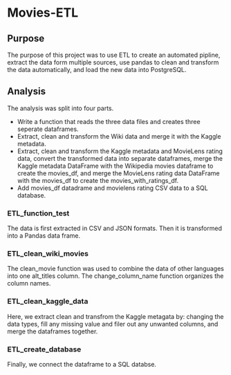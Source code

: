 # Movies-ETL
## Purpose
The purpose of this project was to use ETL to create an automated pipline, extract the data form multiple sources, use pandas to clean and transform the data automatically, and load the new data into PostgreSQL.

## Analysis
The analysis was split into four parts. 
- Write a function that reads the three data files and creates three seperate dataframes. 
- Extract, clean and transform the Wiki data and merge it with the Kaggle metadata.
- Extract, clean and transform the Kaggle metadata and MovieLens rating data, convert the transformed data into separate dataframes, merge the Kaggle metadata DataFrame with the Wikipedia movies dataframe to create the movies_df, and merge the MovieLens rating data DataFrame with the movies_df to create the movies_with_ratings_df.
- Add movies_df datadrame and movielens rating CSV data to a SQL database. 
 
### ETL_function_test
The data is first extracted in CSV and JSON formats. Then it is transformed into a Pandas data frame. 

### ETL_clean_wiki_movies
The clean_movie function was used to combine the data of other languages into one alt_titles column. The change_column_name function organizes the column names. 

### ETL_clean_kaggle_data
Here, we extract clean and transfrom the Kaggle metagata by: changing the data types,  fill any missing value and filer out any unwanted columns, and merge the dataframes together. 

### ETL_create_database
Finally, we connect the dataframe to a SQL databse. 
